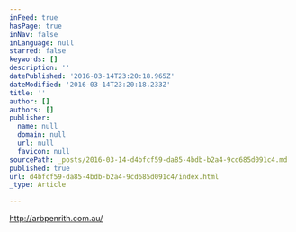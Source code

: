 ```yaml
---
inFeed: true
hasPage: true
inNav: false
inLanguage: null
starred: false
keywords: []
description: ''
datePublished: '2016-03-14T23:20:18.965Z'
dateModified: '2016-03-14T23:20:18.233Z'
title: ''
author: []
authors: []
publisher:
  name: null
  domain: null
  url: null
  favicon: null
sourcePath: _posts/2016-03-14-d4bfcf59-da85-4bdb-b2a4-9cd685d091c4.md
published: true
url: d4bfcf59-da85-4bdb-b2a4-9cd685d091c4/index.html
_type: Article

---
```

http://arbpenrith.com.au/